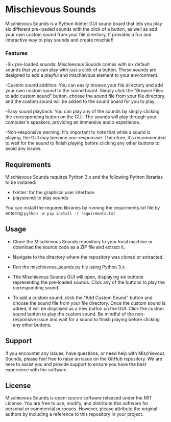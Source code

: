 # Mischievous Sounds
Mischievous Sounds is a Python tkinter GUI sound board that lets you play six different pre-loaded sounds with the click of a button, as well as add your own custom sound from your file directory. It provides a fun and interactive way to play sounds and create mischief!

### Features
-Six pre-loaded sounds: Mischievous Sounds comes with six default sounds that you can play with just a click of a button. These sounds are designed to add a playful and mischievous element to your environment.

-Custom sound addition: You can easily browse your file directory and add your own custom sound to the sound board. Simply click the "Browse Files to add custom sound" button, choose the sound file from your file directory, and the custom sound will be added to the sound board for you to play.

-Easy sound playback: You can play any of the sounds by simply clicking the corresponding button on the GUI. The sounds will play through your computer's speakers, providing an immersive audio experience.

-Non-responsive warning: It's important to note that while a sound is playing, the GUI may become non-responsive. Therefore, it's recommended to wait for the sound to finish playing before clicking any other buttons to avoid any issues.

## Requirements
Mischievous Sounds requires Python 3.x and the following Python libraries to be installed:
- tkinter: for the graphical user interface.
- playsound: to play sounds

You can install the required libraries by running the requirments.txt file by entering 
```python -m pip install -r requirments.txt```

## Usage
- Clone the Mischievous Sounds repository to your local machine or download the source code as a ZIP file and extract it.

- Navigate to the directory where the repository was cloned or extracted.

- Run the mischievous_sounds.py file using Python 3.x. 
- The Mischievous Sounds GUI will open, displaying six buttons representing the pre-loaded sounds. Click any of the buttons to play the corresponding sound.

- To add a custom sound, click the "Add Custom Sound" button and choose the sound file from your file directory. Once the custom sound is added, it will be displayed as a new button on the GUI. Click the custom sound button to play the custom sound. Be mindful of the non-responsive issue and wait for a sound to finish playing before clicking any other buttons.

## Support
If you encounter any issues, have questions, or need help with Mischievous Sounds, please feel free to raise an issue on the GitHub repository. We are here to assist you and provide support to ensure you have the best experience with the software.

## License
Mischievous Sounds is open-source software released under the MIT License. You are free to use, modify, and distribute this software for personal or commercial purposes. However, please attribute the original authors by including a reference to this repository in your project.
